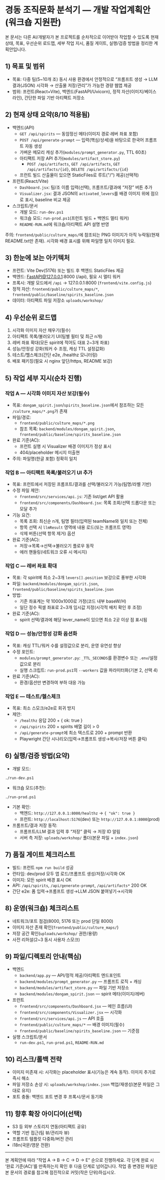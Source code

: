 # 경동 조직문화 분석기 — 개발 작업계획안(워크숍 지원판)

본 문서는 다른 AI/개발자가 본 프로젝트를 순차적으로 이어받아 작업할 수 있도록 현재 상태, 목표, 우선순위 로드맵, 세부 작업 지시, 품질 게이트, 실행/검증 방법을 정리한 계획안입니다.

## 1) 목표 및 범위
- 목표: 다중 팀(5~10개 조) 동시 사용 환경에서 안정적으로 “프롬프트 생성 → LLM 결과(JSON) 시각화 → 산출물 저장/관리”가 가능한 경량 웹앱 제공
- 범위: 프런트(React+Vite), 백엔드(FastAPI/Uvicorn), 정적 자산(이미지/베이스라인), 간단한 파일 기반 아티팩트 저장소

## 2) 현재 상태 요약(8/10 적용됨)
- 백엔드(API)
  - `GET /api/spirits` — 동암정신 메타(이미지 경로·레버 좌표 포함)
  - `POST /api/generate-prompt` — 입력(핵심/상세)을 바탕으로 한국어 프롬프트 자동 생성
  - 가벼운 메모리 캐싱 추가(`modules/prompt_generator.py`, TTL 60초)
  - 아티팩트 저장 API 추가(`modules/artifact_store.py`)
    - `POST /api/artifacts`, `GET /api/artifacts`, `GET /api/artifacts/{id}`, `DELETE /api/artifacts/{id}`
  - 프런트 빌드 산출물이 있으면 StaticFiles로 루트("/") 제공(선택적)
- 프런트(React/Vite)
  - `Dashboard.jsx`: 팀/조 이름 입력(선택), 프롬프트/결과에 “저장” 버튼 추가
  - `Visualizer.jsx`: 결과 JSON의 `activated_levers`를 배경 이미지 위에 점으로 표시, baseline 비교 제공
- 스크립트/문서
  - 개발 모드: `run-dev.ps1`
  - 워크숍 모드: `run-prod.ps1`(프런트 빌드 + 백엔드 멀티 워커)
  - `README-RUN.md`에 워크숍/아티팩트 API 설명 반영

주의: `frontend/public/culture_maps/`에 참조되는 PNG 이미지가 아직 누락됨(현재 README.txt만 존재). 시각화 배경 표시를 위해 파일명 일치 이미지 필요.

## 3) 한눈에 보는 아키텍처
- 프런트: Vite Dev(5176) 또는 빌드 후 백엔드 StaticFiles 제공
- 백엔드: FastAPI@127.0.0.1:8000 (/api), 필요 시 멀티 워커
- 프록시: 개발 모드에서 `/api` → 127.0.0.1:8000 (`frontend/vite.config.js`)
- 정적 자산: `frontend/public/culture_maps/*`, `frontend/public/baseline/spirits_baseline.json`
- 데이터: 아티팩트 파일 저장소 `uploads/workshop/`

## 4) 우선순위 로드맵
1. 시각화 이미지 자산 채우기(필수)
2. 아티팩트 목록/불러오기 UI(팀별 필터 및 최근 n개)
3. 레버 좌표 확대(모든 spirit에 적어도 대표 2~3개 좌표)
4. 성능/안정성 강화(워커 수 조정, 캐싱 TTL 설정값화)
5. 테스트/헬스체크(간단 e2e, /healthz 모니터링)
6. 배포 패키징(필요 시 nginx 앞단/https, README 보강)

## 5) 작업 세부 지시(순차 진행)

### 작업 A — 시각화 이미지 자산 보강(필수)
- 목표: `dongam_spirit.json`/`spirits_baseline.json`에서 참조하는 모든 `/culture_maps/*.png`가 존재
- 파일/경로:
  - `frontend/public/culture_maps/*.png`
  - 참조 목록: `backend/modules/dongam_spirit.json`, `frontend/public/baseline/spirits_baseline.json`
- 완료 기준(AC):
  - 프런트 실행 시 Visualizer 배경 이미지가 정상 표시
  - 404/placeholder 메시지 미출현
- 주의: 파일명(한글 포함) 정확히 일치

### 작업 B — 아티팩트 목록/불러오기 UI 추가
- 목표: 프런트에서 저장된 프롬프트/결과를 선택/불러오기 가능(팀명/라벨 기반)
- 수정 파일 제안:
  - `frontend/src/services/api.js`: 기존 list/get API 활용
  - `frontend/src/components/Dashboard.jsx`: 목록 조회/선택 드롭다운 또는 모달 추가
- 기능 요건:
  - 목록 조회: 최신순 n개, 팀명 필터(입력된 teamName와 일치 또는 전체)
  - 항목 선택 시 `llmResult` 영역에 내용 로드(또는 프롬프트 영역)
  - 삭제 버튼(선택 항목 제거) 옵션
- 완료 기준(AC):
  - 저장→목록→선택→불러오기 플로우 동작
  - 에러 핸들링(네트워크 오류 시 메시지)

### 작업 C — 레버 좌표 확대
- 목표: 각 spirit에 최소 2~3개 `levers[].position` 보강으로 풍부한 시각화
- 파일: `backend/modules/dongam_spirit.json`, `frontend/public/baseline/spirits_baseline.json`
- 방법:
  - 기준 좌표계는 약 1000x1000로 가정(코드 내부 baseW/H)
  - 일단 정수 픽셀 좌표로 2~3개 임시값 지정(시각적 배치 확인 후 조정)
- 완료 기준(AC):
  - spirit 선택/결과에 해당 lever_name이 있으면 최소 2곳 이상 점 표시됨

### 작업 D — 성능/안정성 강화 옵션화
- 목표: 캐싱 TTL/워커 수를 설정값으로 분리, 운영 유연성 향상
- 수정 포인트:
  - `modules/prompt_generator.py`: `_TTL_SECONDS`를 환경변수 또는 `.env`/설정값으로 분리
  - 실행 스크립트: `run-prod.ps1`의 `--workers` 값을 파라미터화(기본 2, 선택 4)
- 완료 기준(AC):
  - 환경/옵션만 변경하여 부하 대응 가능

### 작업 E — 테스트/헬스체크
- 목표: 최소 스모크/e2e로 회귀 방지
- 제안:
  - `/healthz` 응답 200 + { ok: true }
  - `/api/spirits` 200 + spirits 배열 길이 > 0
  - `/api/generate-prompt`에 최소 텍스트로 200 + prompt 반환
  - Playwright 간단 시나리오(입력→프롬프트 생성→복사/저장 버튼 클릭)

## 6) 실행/검증 방법(요약)
- 개발 모드:
```pwsh
./run-dev.ps1
```
- 워크숍 모드(추천):
```pwsh
./run-prod.ps1
```
- 기본 확인:
  - 백엔드: `http://127.0.0.1:8000/healthz` → `{ "ok": true }`
  - 프런트: `http://localhost:5176`(dev) 또는 `http://127.0.0.1:8000`(prod)
- 프롬프트/결과 저장 동작:
  - 프롬프트/LLM 결과 입력 후 “저장” 클릭 → 저장 ID 알림
  - 서버 측 저장: `uploads/workshop/` 폴더(본문 파일 + `index.json`)

## 7) 품질 게이트 체크리스트
- 빌드: 프런트 `npm run build` 성공
- 런타임: dev/prod 모두 앱 로드/프롬프트 생성/저장/시각화 OK
- 이미지: 모든 spirit 배경 표시 OK
- API: `/api/spirits`, `/api/generate-prompt`, `/api/artifacts*` 200 OK
- 간단 e2e: 폼 입력→프롬프트 생성→LLM JSON 붙여넣기→시각화

## 8) 운영(워크숍) 체크리스트
- 네트워크/포트 점검(8000, 5176 또는 prod 단일 8000)
- 이미지 자산 존재 확인(`frontend/public/culture_maps/`)
- 저장 공간 확인(`uploads/workshop/` 권한/용량)
- 사전 리허설(2~3 동시 사용자 스모크)

## 9) 파일/디렉토리 안내(핵심)
- 백엔드
  - `backend/app.py` — API/정적 제공/아티팩트 엔드포인트
  - `backend/modules/prompt_generator.py` — 프롬프트 로직 + 캐싱
  - `backend/modules/artifact_store.py` — 파일 기반 저장소
  - `backend/modules/dongam_spirit.json` — spirit 메타(이미지/레버)
- 프런트
  - `frontend/src/components/Dashboard.jsx` — 메인 흐름(UI)
  - `frontend/src/components/Visualizer.jsx` — 시각화
  - `frontend/src/services/api.js` — API 호출
  - `frontend/public/culture_maps/*` — 배경 이미지(필수)
  - `frontend/public/baseline/spirits_baseline.json` — 기준점
- 실행 스크립트/문서
  - `run-dev.ps1`, `run-prod.ps1`, `README-RUN.md`

## 10) 리스크/롤백 전략
- 이미지 미존재 시: 시각화는 placeholder 표시(기능은 계속 동작). 이미지 추가로 즉시 해소
- 파일 저장소 손상 시: `uploads/workshop/index.json` 백업/재생성(본문 파일은 그대로 유지)
- 포트 충돌: 백엔드 포트 변경 후 프록시/문서 동기화

## 11) 향후 확장 아이디어(선택)
- S3 등 외부 스토리지 연동(아티팩트 공유)
- 역할 기반 접근(팀 뷰/관리자 뷰)
- 프롬프트 템플릿 다중화/버전 관리
- i18n(국문/영문 전환)

---
본 계획안에 따라 “작업 A → B → C → D → E” 순으로 진행하세요. 각 단계 완료 시 ‘완료 기준(AC)’를 만족하는지 확인 후 다음 단계로 넘어갑니다. 작업 중 변경된 파일은 본 문서의 경로를 참고해 점진적으로 커밋(작은 단위)하십시오.
